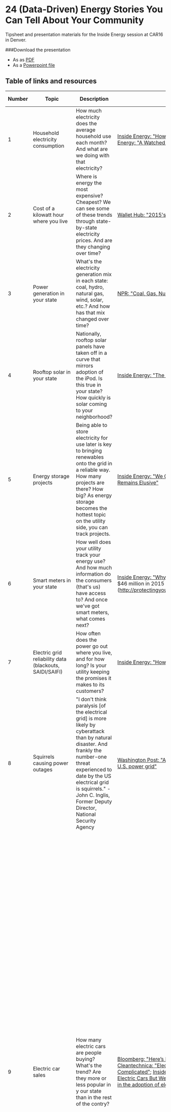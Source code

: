 # 24 (Data-Driven) Energy Stories You Can Tell About Your Community

Tipsheet and presentation materials for the Inside Energy session at CAR16 in Denver.

###Download the presentation
* As as [PDF](https://github.com/InsideEnergy/24-energy-stories-CAR16/blob/master/30EnergyStories.pdf?raw=true)
* As a [Powerpoint file](https://github.com/InsideEnergy/24-energy-stories-CAR16/blob/master/30EnergyStories.pptx?raw=true)

## Table of links and resources
| Number | Topic                                                   | Description                                                                                                                                                                                                                                                                 | Story examples                                                                                                                                                                                                                                                                                                                                                                                                                                                                                                                                                                                                            | Key Datasets and Sources                                                                                                                                                                                                                                                                                                                                                                                                                                                                                                                                                                                                                                                                                                                                                                                                                                                                                                                                                                                                                                                                                                                                                                                                                                                                                                                                                                                                                                                                                                                                                                                                                                                                                                                                                                                       |
|--------|---------------------------------------------------------|-----------------------------------------------------------------------------------------------------------------------------------------------------------------------------------------------------------------------------------------------------------------------------|---------------------------------------------------------------------------------------------------------------------------------------------------------------------------------------------------------------------------------------------------------------------------------------------------------------------------------------------------------------------------------------------------------------------------------------------------------------------------------------------------------------------------------------------------------------------------------------------------------------------------|----------------------------------------------------------------------------------------------------------------------------------------------------------------------------------------------------------------------------------------------------------------------------------------------------------------------------------------------------------------------------------------------------------------------------------------------------------------------------------------------------------------------------------------------------------------------------------------------------------------------------------------------------------------------------------------------------------------------------------------------------------------------------------------------------------------------------------------------------------------------------------------------------------------------------------------------------------------------------------------------------------------------------------------------------------------------------------------------------------------------------------------------------------------------------------------------------------------------------------------------------------------------------------------------------------------------------------------------------------------------------------------------------------------------------------------------------------------------------------------------------------------------------------------------------------------------------------------------------------------------------------------------------------------------------------------------------------------------------------------------------------------------------------------------------------------|
| 1      | Household electricity consumption                       | How much electricity does the average household use each month? And what are we doing with that electricity?                                                                                                                                                                | [Inside Energy: "How Much Electricity Do You Use Each Month?"](http://insideenergy.org/2014/05/22/using-energy-how-much-electricity-do-you-use-each-month/); [Inside Energy: "A Watched Pot"](http://insideenergy.org/2016/02/23/boiling-water-ieq/)                                                                                                                                                                                                                                                                                                                                                                        | [EIA: Electricity Data Browser](http://www.eia.gov/electricity/data/browser/)                                                                                                                                                                                                                                                                                                                                                                                                                                                                                                                                                                                                                                                                                                                                                                                                                                                                                                                                                                                                                                                                                                                                                                                                                                                                                                                                                                                                                                                                                                                                                                                                                                                                                                                                  |
| 2      | Cost of a kilowatt hour where you live                  | Where is energy the most expensive? Cheapest? We can see some of these trends through state-by-state electricity prices. And are they changing over time?                                                                                                                   | [Wallet Hub: "2015's Most & Least Energy-Expensive States](https://wallethub.com/edu/most-least-energy-expensive-states/4833/#main-findings)                                                                                                                                                                                                                                                                                                                                                                                                                                                                              | [EIA Electric Power Monthly](http://www.eia.gov/electricity/monthly/epm_table_grapher.cfm?t=epmt_5_6_a); Also check out your state's public utility commission, ask utilities directly                                                                                                                                                                                                                                                                                                                                                                                                                                                                                                                                                                                                                                                                                                                                                                                                                                                                                                                                                                                                                                                                                                                                                                                                                                                                                                                                                                                                                                                                                                                                                                                                                           |
| 3      | Power generation in your state                          | What's the electricity generation mix in each state: coal, hydro, natural gas, wind, solar, etc.? And how has that mix changed over time?                                                                                                                                   | [NPR: "Coal, Gas, Nuclear, Hydro? How Your State Generates Power"](http://www.npr.org/2015/09/10/319535020/coal-gas-nuclear-hydro-how-your-state-generates-power)                                                                                                                                                                                                                                                                                                                                                                                                                                                         | [EIA: State Data Profiles](http://www.eia.gov/state/)                                                                                                                                                                                                                                                                                                                                                                                                                                                                                                                                                                                                                                                                                                                                                                                                                                                                                                                                                                                                                                                                                                                                                                                                                                                                                                                                                                                                                                                                                                                                                                                                                                                                                                                                                          |
| 4      | Rooftop solar in your state                             | Nationally, rooftop solar panels have taken off in a curve that mirrors adoption of the iPod. Is this true in your state? How quickly is solar coming to your neighborhood?                                                                                                 | [Inside Energy: "The Solar Challenge" - ongoing coverage](http://insideenergy.org/series/the-solar-challenge/)                                                                                                                                                                                                                                                                                                                                                                                                                                                                                                            | [Lawrence Berkeley Lab: "Tracking the Sun" annual report](https://emp.lbl.gov/publications/tracking-sun-viii-installed-price)                                                                                                                                                                                                                                                                                                                                                                                                                                                                                                                                                                                                                                                                                                                                                                                                                                                                                                                                                                                                                                                                                                                                                                                                                                                                                                                                                                                                                                                                                                                                                                                                                                                                                  |
| 5      | Energy storage projects                                 | Being able to store electricity for use later is key to bringing renewables onto the grid in a reliable way. How many projects are there? How big? As energy storage becomes the hottest topic on the utility side, you can track projects.                                 | [Inside Energy: "We Can Send A Probe To Pluto, But Energy Storage Remains Elusive"](http://insideenergy.org/2015/07/17/we-can-send-a-probe-to-pluto-but-energy-storage-remains-elusive/)                                                                                                                                                                                                                                                                                                                                                                                                                                  | [DOE: Global Energy Storage Projects and Policies Database](http://www.energystorageexchange.org/)                                                                                                                                                                                                                                                                                                                                                                                                                                                                                                                                                                                                                                                                                                                                                                                                                                                                                                                                                                                                                                                                                                                                                                                                                                                                                                                                                                                                                                                                                                                                                                                                                                                                                                             |
| 6      | Smart meters in your state                              | How well does your utility track your energy use? And how much information do the consumers (that's us) have access to?  And once we've got smart meters, what comes next?                                                                                                  | [Inside Energy: "Why Smart Meters Don't Make A Smart Grid"](http://insideenergy.org/2015/05/16/why-smart-meters-dont-make-a-smart-grid/); [FPL touts $46 million in 2015 operational savings due to smart meters] (http://protectingyourpocket.blog.palmbeachpost.com/2016/02/29/8159/)                                                                                                                                                                                                                                                                                                                                     | [EIA: Form 861 Power Sector Data](http://www.eia.gov/electricity/data/eia861/index.html); [DOE: Database of grants for smart grid projects through American Recovery and Reinvestment Act, 2009](https://www.smartgrid.gov/recovery_act/project_information.html); Often state public utility commissions track smart meter penetration                                                                                                                                                                                                                                                                                                                                                                                                                                                                                                                                                                                                                                                                                                                                                                                                                                                                                                                                                                                                                                                                                                                                                                                                                                                                                                                                                                                                                                                                            |
| 7      | Electric grid reliability data (blackouts, SAIDI/SAIFI) | How often does the power go out where you live, and for how long? Is your utility keeping the promises it makes to its customers?                                                                                                                                           | [Inside Energy: "How Long Is Your Blackout?"](http://insideenergy.org/2015/03/20/ie-questions-how-long-is-your-blackout/)                                                                                                                                                                                                                                                                                                                                                                                                                                                                                                 | [EIA: Form 861 Power Sector Data - for 2013 and 2014](http://www.eia.gov/electricity/data/eia861/index.html); For older years, contact your state public utility commission directly                                                                                                                                                                                                                                                                                                                                                                                                                                                                                                                                                                                                                                                                                                                                                                                                                                                                                                                                                                                                                                                                                                                                                                                                                                                                                                                                                                                                                                                                                                                                                                                                                             |
| 8      | Squirrels causing power outages                         | "I don't think paralysis [of the electrical grid] is more likely by cyberattack than by natural disaster. And frankly the number-one threat experienced to date by the US electrical grid is squirrels." - John C. Inglis, Former Deputy Director, National Security Agency | [Washington Post: "A terrifying and hilarious map of squirrel attacks on the U.S. power grid"](https://www.washingtonpost.com/news/wonk/wp/2016/01/12/a-terrifying-and-hilarious-map-of-squirrel-attacks/)                                                                                                                                                                                                                                                                                                                                                                                                                | [Cyber Squirrel, compendium of news reports about animals taking out power](http://cybersquirrel1.com/)                                                                                                                                                                                                                                                                                                                                                                                                                                                                                                                                                                                                                                                                                                                                                                                                                                                                                                                                                                                                                                                                                                                                                                                                                                                                                                                                                                                                                                                                                                                                                                                                                                                                                                        |
| 9      | Electric car sales                                      | How many electric cars are people buying? What's the trend? Are they more or less popular in y our state than in the rest of the contry?                                                                                                                                    | [Bloomberg: "Here’s How Electric Cars Will Cause the Next Oil Crisis"](http://www.bloomberg.com/features/2016-ev-oil-crisis/); [Cleantechnica: "Electric Car Sales Up 1.1% In US In Sept, But The Story Is Complicated"](http://cleantechnica.com/2015/10/04/electric-car-sales-up-1-1-in-us-in-sept-but-the-story-is-complicated/); [Inside Energy: "Things You Always Wanted To Know About Electric Cars But Were NOT Afraid To Ask"](http://www.bloomberg.com/features/2016-ev-oil-crisis/)[EIA: "California leads the nation in the adoption of electric vehicles"](http://www.eia.gov/todayinenergy/detail.cfm?id=19131) | [Electric Drive Transportation Association, monthly sales dashboard](http://electricdrive.org/index.php?ht=d/sp/i/20952/pid/20952); To give you an idea for the complexity of the EV sales landscape, here's an except from [Argonne National Lab's analysis](http://www.anl.gov/energy-systems/project/light-duty-electric-drive-vehicles-monthly-sales-updates): "Sales data are compiled from several sources at different points in time. Initially, the data were compiled from J.D. Power and associates’ sales reports, and Electric Drive Transportation Association (EDTA) and HEV manufacturers’ information. Later, the data were supplied by Green Car Congress. Currently, the data are collected from Hybrid Market Dashboard. Civic hybrid sales are as reported by Honda in 2003 and 2004. Data from 2005 and later represent sales as reported by EDTA, Hybrid Dashboard, and Green Car Congress. The Escape, Highlander, RX 400h, Camry, and GS 450h hybrid sales represent registration information from EDTA through 2006. The 2007 Escape and GS450h sales data are from Green Car Congress. Accord hybrid sales data are from EDTA and Green Car Congress. The 2007 Vue hybrid sales data are from EDTA (January to May only), and later sales data are from Hybrid Dashboard and Green Car Congress. These numbers are by calendar year, not by model year as reported by the U.S. EPA in its “Light Duty Automotive Technology, Carbon Dioxide Emissions and Fuel Economy Trends Report.” The HEV percent shares reported by U.S. EPA are for vehicles weighing <=8,500 lbs. while shares reported here are for vehicles weighing <=10,000 lbs. The Alternative Fuels and Advanced Vehicles Data Center (AFDC) at the Department of Energy website also provides annual HEV sales data." |
| 10     | Vehicle miles per person in your state                  | We live in the land of the car. But is that changing? See what the data says about our personal driving habits.                                                                                                                                                             | [The Atlantic: "Crash: The Decline of U.S. Driving in 6 Charts"](http://www.theatlantic.com/business/archive/2013/11/crash-the-decline-of-us-driving-in-6-charts/281528/)                                                                                                                                                                                                                                                                                                                                                                                                                                                 | [U.S. Department of Transportation indicators for states, MSAs, urbanized areas](https://www.transportation.gov/transportation-health-tool/indicators)                                                                                                                                                                                                                                                                                                                                                                                                                                                                                                                                                                                                                                                                                                                                                                                                                                                                                                                                                                                                                                                                                                                                                                                                                                                                                                                                                                                                                                                                                                                                                                                                                                                         |
| 11     | Gas tax in your state                                   | How does your state tax gasoline? Has it changed over time? How does it compare to the rest of the country?                                                                                                                                                                 | [Inside Energy: "Why Gas Taxes Won't Fix Our Infrastructure Problem"](http://insideenergy.org/2015/03/04/why-gas-taxes-wont-fix-our-infrastructure-problem/)                                                                                                                                                                                                                                                                                                                                                                                                                                                              | [American Petroleum Institute: Motor Fuel Taxes annual report](http://www.api.org/Oil-and-Natural-Gas-Overview/Industry-Economics/Fuel-Taxes)                                                                                                                                                                                                                                                                                                                                                                                                                                                                                                                                                                                                                                                                                                                                                                                                                                                                                                                                                                                                                                                                                                                                                                                                                                                                                                                                                                                                                                                                                                                                                                                                                                                                  |
| 12     | Rig count                                               | Where are oil and gas companies drilling (or not drilling) right now?                                                                                                                                                                                                       | [Bloomberg: "Watch Five Years of Oil Drilling Collapse in Seconds"](http://www.bloomberg.com/graphics/2016-oil-rigs/)                                                                                                                                                                                                                                                                                                                                                                                                                                                                                                     | [Baker Hughes, North America Rig Count](http://phx.corporate-ir.net/phoenix.zhtml?c=79687&p=irol-reportsother)                                                                                                                                                                                                                                                                                                                                                                                                                                                                                                                                                                                                                                                                                                                                                                                                                                                                                                                                                                                                                                                                                                                                                                                                                                                                                                                                                                                                                                                                                                                                                                                                                                                                                                 |
| 13     | Earthquakes in oil and gas areas                        | What's the connection between seismic activity and fracking?                                                                                                                                                                                                                | [Reveal: "Oklahoma's Manmade Earthquakes"](https://www.revealnews.org/episodes/power-struggle-the-perilous-price-of-americas-energy-boom/#segment-oklahomas-man-made-earthquakes); [Reveal: "Watch Oklahoma's Earthquake Explosion"](https://www.revealnews.org/article/watch-oklahomas-earthquake-explosion/)                                                                                                                                                                                                                                                                                                              | [UC Berkeley Seismology Lab](http://seismo.berkeley.edu/seismo.eqinfo.html) - compiles USGS data                                                                                                                                                                                                                                                                                                                                                                                                                                                                                                                                                                                                                                                                                                                                                                                                                                                                                                                                                                                                                                                                                                                                                                                                                                                                                                                                                                                                                                                                                                                                                                                                                                                                                                               |
| 14     | Pipelines                                               | There are millions of miles of pipelines in the US, and frequent spills and explosions. What is a particular company's track record? How many miles of pipeline are in your state? How old are the pipelines your state?                                                    | [Inside Energy: "The Pipeline Network" - ongoing coverage](http://insideenergy.org/series/pipeline-network/)                                                                                                                                                                                                                                                                                                                                                                                                                                                                                                              | [Pipeline and Hazardous Materials Safety Administration](http://phmsa.dot.gov/pipeline/library/data-stats/state-pipeline-performance-metrics)                                                                                                                                                                                                                                                                                                                                                                                                                                                                                                                                                                                                                                                                                                                                                                                                                                                                                                                                                                                                                                                                                                                                                                                                                                                                                                                                                                                                                                                                                                                                                                                                                                                                  |
| 15     | Oil spills                                              | Companies spill oil almost every day, but are rarely fined for those spills. How many spills were there in your state last year? What caused them?                                                                                                                          | [New York Times: "Reported Environmental Incidents in North Dakota's Oil Industry"](http://www.nytimes.com/interactive/2014/11/23/us/north-dakota-spill-database.html?_r=0); [New York Times: "The Downside of the Boom"](http://www.nytimes.com/interactive/2014/11/23/us/north-dakota-oil-boom-downside.html); [Inside Energy: "The Oilfield Spill Problem" - ongoing coverage](http://insideenergy.org/series/the-oilfield-spill-problem/)                                                                                                                                                                                 | varies by state, request from oil and gas regulator, environmental regulator                                                                                                                                                                                                                                                                                                                                                                                                                                                                                                                                                                                                                                                                                                                                                                                                                                                                                                                                                                                                                                                                                                                                                                                                                                                                                                                                                                                                                                                                                                                                                                                                                                                                                                                                   |
| 16     | Bankruptcy                                              | This dataset is a rabbit hole of bankruptcy info going back to 1980. Lots of good context for the coal industry's collapse.                                                                                                                                                 | [Inside Energy: "As Coal Mining Continues, What Does Bankruptcy Mean On The Ground?"](http://insideenergy.org/2016/03/05/as-coal-mining-continues-what-does-bankruptcy-mean-on-the-ground/)                                                                                                                                                                                                                                                                                                                                                                                                                               | [UCLA-LoPucki Bankruptcy Research Database](http://lopucki.law.ucla.edu/index.htm)                                                                                                                                                                                                                                                                                                                                                                                                                                                                                                                                                                                                                                                                                                                                                                                                                                                                                                                                                                                                                                                                                                                                                                                                                                                                                                                                                                                                                                                                                                                                                                                                                                                                                                                              |
| 17     | Energy jobs                                             | How many people are employed in the various energy sectors (coal, oil and gas, utilities, solar, clean tech)? How have those numbers changed over time?                                                                                                                     | [Inside Energy: "What Is The Real Impact Of Low Oil Prices On Hiring?"](http://insideenergy.org/2015/03/26/ie-questions-what-is-the-real-impact-of-low-oil-prices-on-hiring/)                                                                                                                                                                                                                                                                                                                                                                                                                                             | [Bureau of Labor Statistics - all data dools](http://www.bls.gov/data/); [BLS - Quarterly Census of Employment and Wages](http://www.bls.gov/cew/); [U.S. Census Bureau](http://www.census.gov/topics/employment.html)                                                                                                                                                                                                                                                                                                                                                                                                                                                                                                                                                                                                                                                                                                                                                                                                                                                                                                                                                                                                                                                                                                                                                                                                                                                                                                                                                                                                                                                                                                                                                                                             |
| 18     | Collapse of coal                                        |                                                                                                                                                                                                                                                                             | [SNL: "Coal jobs cut at an increasing rate through 2015 as US production is slashed"](https://www.snl.com/InteractiveX/Article.aspx?cdid=A-35618381-9782)                                                                                                                                                                                                                                                                                                                                                                                                                                                                 | [EIA Coal Data Browser](http://www.eia.gov/beta/coal/data/browser/)                                                                                                                                                                                                                                                                                                                                                                                                                                                                                                                                                                                                                                                                                                                                                                                                                                                                                                                                                                                                                                                                                                                                                                                                                                                                                                                                                                                                                                                                                                                                                                                                                                                                                                                                            |
| 19     | Clean Power Plan and your state                         | What is your state's current electricity mix and carbon intensity, what are its goals, and what are the strategies it is considering for meeting that goals? Is your state suing, or not suing? Is your state moving forward with plans despite the SCOTUS stay?            | [Inside Energy: "Clean Power Plan Visualized"](http://insideenergy.org/2015/08/03/obamas-clean-power-plan-visualized/)                                                                                                                                                                                                                                                                                                                                                                                                                                                                                                    | [U.S. EPA Clean Power Plan Targets and Baseline, as compiled by Inside Energy](https://docs.google.com/spreadsheets/d/1_CN8RiYFkluWHRyZMER2r8G2yhzG-iANeZF3EJOWjDM/edit?usp=sharing); [ACEEE State and Utility Pollution Reduction Calculator](http://aceee.org/research-report/e1601)                                                                                                                                                                                                                                                                                                                                                                                                                                                                                                                                                                                                                                                                                                                                                                                                                                                                                                                                                                                                                                                                                                                                                                                                                                                                                                                                                                                                                                                                                                                           |
| 20     | Campaign financing - donations from energy companies    | Which candidates and ballot meatures are supported by oil and gas, by renewables, by clean teach, etc. in your state?                                                                                                                                                       | [Inside Energy: "More Money to Fight Over, More Money To Fight With"] (http://insideenergy.org/2014/10/23/more-money-to-fight-over-more-money-to-fight-with-north-dakota-politics-transformed/)                                                                                                                                                                                                                                                                                                                                                                                                                           | [Center for Money in State Politics](http://www.followthemoney.org/); [Center for Responsive Politics/OpenSecrets.org](http://www.opensecrets.org/)                                                                                                                                                                                                                                                                                                                                                                                                                                                                                                                                                                                                                                                                                                                                                                                                                                                                                                                                                                                                                                                                                                                                                                                                                                                                                                                                                                                                                                                                                                                                                                                                                                                              |
| 21     | Mutual fund investments in fossil fuels                 | If you have a retirement fund, then you, personally, own a piece of oil and gas.                                                                                                                                                                                            | [Inside Energy: "Who Owns Oil And Gas?"](http://insideenergy.org/2014/11/12/who-owns-oil-and-gas/); [Inside Energy: "This Animation Explains How You Are Invested In Oil And Gas"](http://insideenergy.org/2014/11/14/this-animation-explains-how-you-are-invested-in-oil-and-gas/); [Inside Energy: "Do It Yourself, 9 Steps To Deconstruct Your Oil And Gas Investments"](http://insideenergy.org/2014/11/20/do-it-yourself-9-steps-to-deconstruct-your-oil-and-gas-investments/)                                                                                                                                           | [Fossil Free Funds](http://fossilfreefunds.org/)                                                                                                                                                                                                                                                                                                                                                                                                                                                                                                                                                                                                                                                                                                                                                                                                                                                                                                                                                                                                                                                                                                                                                                                                                                                                                                                                                                                                                                                                                                                                                                                                                                                                                                                                                               |
| 22     | Climate risk disclosures from public companies          | When did fossil fuel companies begin to disclose climate change as a major risk in their 10-Ks?                                                                                                                                                                             | [Wyoming Public Radio: Peabody Reaches Agreement Over Climate Change Disclosures] (http://wyomingpublicmedia.org/post/peabody-reaches-agreement-over-climate-change-disclosures); [Wyoming Public Radio: "Peabody Attempts To Stay Out Of Bankruptcy"](http://wyomingpublicmedia.org/post/peabody-attempts-stay-out-bankruptcy)                                                                                                                                                                                                                                                                                             | [U.S. Securities And Exchange Commission](http://www.sec.gov/)                                                                                                                                                                                                                                                                                                                                                                                                                                                                                                                                                                                                                                                                                                                                                                                                                                                                                                                                                                                                                                                                                                                                                                                                                                                                                                                                                                                                                                                                                                                                                                                                                                                                                                                                                 |
| 23     | Energy used for digital tech/computing                  | As energy use drops in most sectors, there's an area where it's rising rapidly: The energy used for digital computing. Data center electricity use has tripled since 2000.                                                                                                  | [Inside Energy: "Wyoming Hosts First Waste-Powered Data Center In The US"](http://insideenergy.org/2015/01/27/wyoming-hosts-first-waste-powered-data-center-in-u-s/)                                                                                                                                                                                                                                                                                                                                                                                                                                                      | Ask your state or local chamber of commerce/business council if they compile information on data centers                                                                                                                                                                                                                                                                                                                                                                                                                                                                                                                                                                                                                                                                                                                                                                                                                                                                                                                                                                                                                                                                                                                                                                                                                                                                                                                                                                                                                                                                                                                                                                                                                                                                                                       |
| 24     | Energy inputs in food                                   | Calorie for calorie, which foods take the most energy to produce?                                                                                                                                                                                                           | [Inside Enegy: "Quiz: How Much Energy Does It Take To Make Your Food?"](http://insideenergy.org/2015/12/08/quiz-how-much-energy-does-it-take-to-make-your-food/)                                                                                                                                                                                                                                                                                                                                                                                                                                                          | Dig through lifecycle analysis research papers                                                                                                                                                                                                                                                                                                                                                                                                                                                                                                                                                                                                                                                                                                                                                                                                                                                                                                                                                                                                                                                                                                                                                                                                                                                                                                                                                                                                                                                                                                                                                                                                                                                                                                                                                                 |

## Want more?
* [Data Battery](https://github.com/InsideEnergy/Data-for-stories) - data Inside Energy has used in our stories, shared on GitHub
* [Energy data links](http://bit.ly/IEDataResources) - a master list of where to go


## Contact Us
The [Inside Energy](http://insideenergy.org/) team would love to chat with you - we're energy nerds now, but we weren't born that way. We all still remember what it's like to be suddenly faced with terms like pet coke, stripper wells, and ethylene crackers. Please reach out to our team!
* Jordan Wirfs-Brock (Colorado) - jordanwb@insideenergy.org
* Dan Boyce (Colorado) - dboyce@insideenergy.org
* Stephanie Joyce (Wyoming) - sjoyce3@uwyo.edu
* Leigh Paterson - (Wyoming) - lpaterson@insideenergy.org
* Rebecca Jacobson - (Colorado) - rjacobson@insideenergy.org